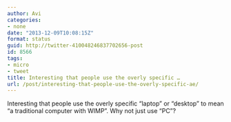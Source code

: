 ```yaml
---
author: Avi
categories:
- none
date: "2013-12-09T10:08:15Z"
format: status
guid: http://twitter-410048246837702656-post
id: 8566
tags:
- micro
- tweet
title: Interesting that people use the overly specific …
url: /post/interesting-that-people-use-the-overly-specific-ae/
---
```

Interesting that people use the overly specific “laptop” or “desktop” to mean “a traditional computer with WIMP”. Why not just use “PC”?